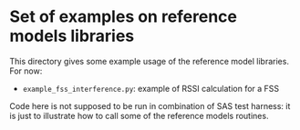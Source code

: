 # Set of examples on reference models libraries

This directory gives some example usage of the reference model libraries.
For now:

  - `example_fss_interference.py`: example of RSSI calculation for a FSS

Code here is not supposed to be run in combination of SAS test harness: it
is just to illustrate how to call some of the reference models routines.


